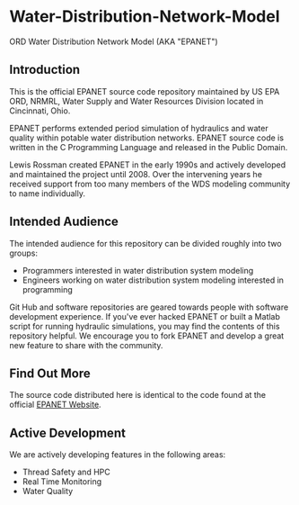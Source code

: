 Water-Distribution-Network-Model
================================

ORD Water Distribution Network Model (AKA "EPANET")

Introduction
------------
This is the official EPANET source code repository maintained by US EPA ORD, NRMRL, Water Supply and Water Resources Division located in Cincinnati, Ohio.

EPANET performs extended period simulation of hydraulics and water quality within potable water distribution networks. EPANET source code is written in the C Programming Language and released in the Public Domain.

Lewis Rossman created EPANET in the early 1990s and actively developed and maintained the project until 2008. Over the intervening years he received support from too many members of the WDS modeling community to name individually. 
 
Intended Audience
-----------------
The intended audience for this repository can be divided roughly into two groups:
 
 - Programmers interested in water distribution system modeling
 - Engineers working on water distribution system modeling interested in programming
 
Git Hub and software repositories are geared towards people with software development experience. If you've ever hacked EPANET or built a Matlab script for running hydraulic simulations, you may find the contents of this repository helpful. We encourage you to fork EPANET and develop a great new feature to share with the community. 

Find Out More
-------------
The source code distributed here is identical to the code found at the official [EPANET Website](http://www.epa.gov/nrmrl/wswrd/dw/epanet.html). 

Active Development
------------------
We are actively developing features in the following areas:

 - Thread Safety and HPC
 - Real Time Monitoring
 - Water Quality 
